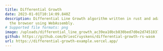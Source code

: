 ```yaml
---
title: Differential Growth
date: 2023-01-01T10:14:09.840Z
description: Differential Line Growth algorithm written in rust and adapted for
  the browser using WebAssembly.
# Supported file formats: png
image: /uploads/differential_line_growth_ac39ea10bcb830bed7d0e2d7451837cb691d4800_sun-jan-01-2023.png
github: https://github.com/DriesCruyskens/differential-growth-rs-wasm
url: https://differential-growth-example.vercel.app/
---
```

